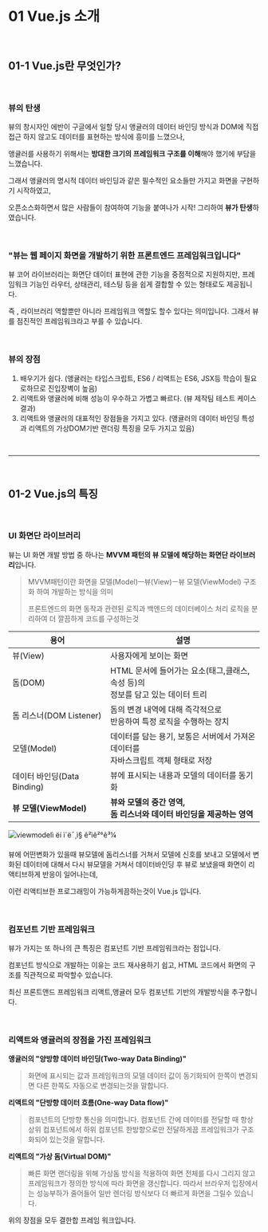 # 01 Vue.js 소개

<br/>

## 01-1 Vue.js란 무엇인가?

<br/>

### 뷰의 탄생

뷰의 창시자인 에반이 구글에서 일할 당시 앵귤러의 데이터 바인딩 방식과 DOM에 직접 접근 하지 않고도 데이터를 표현하는 방식에 흥미를 느꼈으나,

앵귤러를 사용하기 위해서는 **방대한 크기의 프레임워크 구조를 이해**해야 했기에 부담을 느꼈습니다.

그래서 앵귤러의 명시적 데이터 바인딩과 같은 필수적인 요소들만 가지고 화면을 구현하기 시작하였고,

오픈소스화하면서 많은 사람들이 참여하여 기능을 붙여나가 시작! 그리하여 **뷰가 탄생**하였습니다.

<br/>

### **"뷰는 웹 페이지 화면을 개발하기 위한 프론트엔드 프레임워크입니다"**

뷰 코어 라이브러리는 화면단 데이터 표현에 관한 기능을 중점적으로 지원하지만, 
프레임워크 기능인 라우터, 상태관리, 테스팅 등을 쉽게 결합할 수 있는 형태로도 제공됩니다. 

즉 , 라이브러리 역할뿐만 아니라 프레임워크 역할도 할수 있다는 의미입니다. 
그래서 뷰를 점진적인 프레임워크라고 부를 수 있습니다.

<br/>

### **뷰의 장점**

1. 배우기가 쉽다.
   (앵귤러는 타입스크립트, ES6 / 리액트는 ES6, JSX등 학습이 필요로하므로 진입장벽이 높음)
2. 리액트와 앵귤러에 비해 성능이 우수하고 가볍고 빠르다.                                                                                                                                                                                                                                                                                                                                                                                                                                                                                                                                                                                                                                                                                                                                                                                                                                                                                                                                                                                                                                                                                                                                                                                                                        (뷰 제작팀 테스트 케이스 결과)
3. 리액트와 앵귤러의 대표적인 장점들을 가지고 있다. 
   (앵귤러의 데이터 바인딩 특성과 리액트의 가상DOM기반 랜더링 특징을 모두 가지고 있음)


<br/>

------

<br/>

## 01-2 Vue.js의 특징

<br/>

### **UI 화면단 라이브러리**

뷰는 UI 화면 개발 방법 중 하나는 **MVVM 패턴의 뷰 모델에 해당하는 화면단 라이브러리**입니다.

> MVVM패턴이란 화면을 모델(Model)ㅡ뷰(View)ㅡ뷰 모델(ViewModel) 구조화 하여 개발하는 방식을 의미
>
> 프론트엔드의 화면 동작과 관련된 로직과 백엔드의 데이터베이스 처리 로직을 분리하여 더 깔끔하게 코드를 구성하는것

| 용어                        | 설명                                                         |
| --------------------------- | ------------------------------------------------------------ |
| 뷰(View)                    | 사용자에게 보이는 화면                                       |
| 돔(DOM)                     | HTML 문서에 들어가는 요소(태그,클래스,속성 등)의 <br />정보를 담고 있는 데이터 트리 |
| 돔 리스너(DOM Listener)     | 돔의 변경 내역에 대해 즉각적으로 <br />반응하여 특정 로직을 수행하는 장치 |
| 모델(Model)                 | 데이터를 담는 용기, 보통은 서버에서 가져온 데이터를 <br />자바스크립트 객체 형태로 저장 |
| 데이터 바인딩(Data Binding) | 뷰에 표시되는 내용과 모델의 데이터를 동기화                  |
| **뷰 모델(ViewModel)**      | **뷰와 모델의 중간 영역,<br />돔 리스너와 데이터 바인딩을 제공하는 영역** |

![viewmodelì ëí ì´ë¯¸ì§ ê²ìê²°ê³¼](https://012.vuejs.org/images/mvvm.png)

뷰에 어떤변화가 있을때 뷰모델에 돔리스너를 거쳐서 모델에 신호를 보내고 모델에서 변화된 데이터에 대해서  다시 뷰모델을 거쳐서 데이터바인딩 후 뷰로 보냈을때 화면이 리액티브하게 반응이 일어나는데, 

이런 리액티브한 프로그래밍이 가능하게끔하는것이 Vue.js 입니다.

<br/>

### 컴포넌트 기반 프레임워크

뷰가 가지는 또 하나의 큰 특징은 컴포넌트 기반 프레임워크라는 점입니다.

컴포넌트 방식으로 개발하는 이유는 코드 재사용하기 쉽고, HTML 코드에서 화면의 구조를 직관적으로 파악할수 있습니다.

최신 프론트앤드 프레임워크 리액트,앵귤러 모두 컴포넌트 기반의 개발방식을 추구합니다.

<br/>

### 리액트와 앵귤러의 장점을 가진 프레임워크

**앵귤러의 "양방향 데이터 바인딩(Two-way Data Binding)"** 

> 화면에 표시되는 값과 프레임워크의 모델 데이터 값이 동기화되어 한쪽이 변경되면 다른 한쪽도 자동으로 변경되는것을 말합니다.

**리액트의 "단방향 데이터 흐름(One-way Data flow)"**

> 컴포넌트의 단방향 통신을 의미합니다. 컴포넌트 간에 데이터를 전달할 때 항상 상위 컴포넌트에서 하위 컴포넌트 한방향으로만 전달하게끔 프레임워크가 구조화되어 있는것을 말합니다.

**리액트의 "가상 돔(Virtual DOM)"**

> 빠른 화면 랜더링을 위해 가상돔 방식을 적용하여 화면 전체를 다시 그리지 않고 프레임워크가 정의한 방식에 따라 화면을 갱신합니다. 따라서 브라우저 입장에서는 성능부하가 줄어들어 일반 렌더링 방식보다 더 빠르게 화면을 그릴수 있습니다.

위의 장점을 모두 결한합 프레임 워크입니다.

<br/>

